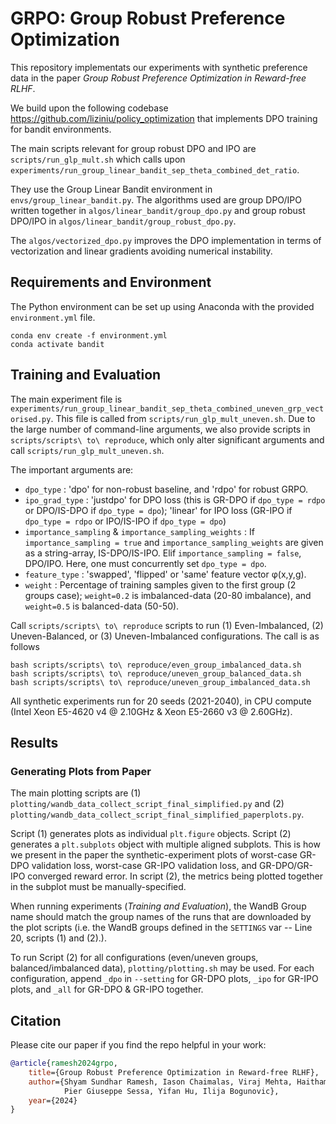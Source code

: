 # GRPO: Group Robust Preference Optimization

This repository implementats our experiments with synthetic preference data in the paper _Group Robust Preference Optimization in Reward-free RLHF_.

We build upon the following codebase https://github.com/liziniu/policy_optimization that implements DPO training for bandit environments.

The main scripts relevant for group robust DPO and IPO are `scripts/run_glp_mult.sh` which calls upon `experiments/run_group_linear_bandit_sep_theta_combined_det_ratio`.

They use the Group Linear Bandit environment in `envs/group_linear_bandit.py`. The algorithms used are group DPO/IPO written together in `algos/linear_bandit/group_dpo.py` and group robust DPO/IPO in `algos/linear_bandit/group_robust_dpo.py`.

The `algos/vectorized_dpo.py` improves the DPO implementation in terms of vectorization and linear gradients avoiding numerical instability.

##  Requirements and Environment

The Python environment can be set up using Anaconda with the provided `environment.yml` file.

```
conda env create -f environment.yml
conda activate bandit
```

## Training and Evaluation

The main experiment file is ```experiments/run_group_linear_bandit_sep_theta_combined_uneven_grp_vectorised.py```. This file is called from ```scripts/run_glp_mult_uneven.sh```. Due to the large number of command-line arguments, we also provide scripts in ```scripts/scripts\ to\ reproduce```, which only alter significant arguments and call ```scripts/run_glp_mult_uneven.sh```.

The important arguments are:
- ```dpo_type``` : 'dpo' for non-robust baseline, and 'rdpo' for robust GRPO.
- ```ipo_grad_type``` : 'justdpo' for DPO loss (this is GR-DPO if ```dpo_type = rdpo``` or DPO/IS-DPO if ```dpo_type = dpo```); 'linear' for IPO loss (GR-IPO if ```dpo_type = rdpo``` or IPO/IS-IPO if ```dpo_type = dpo```)
- ```importance_sampling``` & ```importance_sampling_weights``` : If ```importance_sampling = true``` and ```importance_sampling_weights``` are given as a string-array, IS-DPO/IS-IPO. Elif ```importance_sampling = false```, DPO/IPO. Here, one must concurrently set ```dpo_type = dpo```.
- ```feature_type``` : 'swapped', 'flipped' or 'same' feature vector φ(x,y,g).
- ```weight``` : Percentage of training samples given to the first group (2 groups case); ```weight=0.2``` is imbalanced-data (20-80 imbalance), and ```weight=0.5``` is balanced-data (50-50).

Call ```scripts/scripts\ to\ reproduce``` scripts to run (1) Even-Imbalanced, (2) Uneven-Balanced, or (3) Uneven-Imbalanced configurations. The call is as follows

```
bash scripts/scripts\ to\ reproduce/even_group_imbalanced_data.sh
bash scripts/scripts\ to\ reproduce/uneven_group_balanced_data.sh
bash scripts/scripts\ to\ reproduce/uneven_group_imbalanced_data.sh
```

All synthetic experiments run for 20 seeds (2021-2040), in CPU compute (Intel Xeon E5-4620 v4 @ 2.10GHz & Xeon E5-2660 v3 @ 2.60GHz).

## Results

### Generating Plots from Paper

The main plotting scripts are (1) ```plotting/wandb_data_collect_script_final_simplified.py``` and (2) ```plotting/wandb_data_collect_script_final_simplified_paperplots.py```.

Script (1) generates plots as individual ```plt.figure``` objects. Script (2) generates a ```plt.subplots``` object with multiple aligned subplots. This is how we present in the paper the synthetic-experiment plots of worst-case GR-DPO validation loss, worst-case GR-IPO validation loss, and GR-DPO/GR-IPO converged reward error. In script (2), the metrics being plotted together in the subplot must be manually-specified.

When running experiments (_Training and Evaluation_), the WandB Group name should match the group names of the runs that are downloaded by the plot scripts (i.e. the WandB groups defined in the ```SETTINGS``` var -- Line 20, scripts (1) and (2).).

To run Script (2) for all configurations (even/uneven groups, balanced/imbalanced data), ```plotting/plotting.sh``` may be used. For each configuration, append ```_dpo``` in ```--setting``` for GR-DPO plots, ```_ipo``` for GR-IPO plots, and ```_all``` for GR-DPO & GR-IPO together.

## Citation
Please cite our paper if you find the repo helpful in your work:


```bibtex
@article{ramesh2024grpo,
    title={Group Robust Preference Optimization in Reward-free RLHF},
    author={Shyam Sundhar Ramesh, Iason Chaimalas, Viraj Mehta, Haitham Bou Ammar, 
            Pier Giuseppe Sessa, Yifan Hu, Ilija Bogunovic},
    year={2024}
}
```
